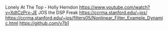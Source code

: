 Lonely At The Top - Holly Herndon https://www.youtube.com/watch?v=XdtCzPrx-JE
JOS the DSP Freak https://ccrma.stanford.edu/~jos/
https://ccrma.stanford.edu/~jos/filters05/Nonlinear_Filter_Example_Dynamic.html
https://github.com/v7b1
